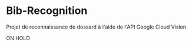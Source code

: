 # Bib-Recognition
Projet de reconnaissance de dossard à l'aide de l'API Google Cloud Vision

ON HOLD
